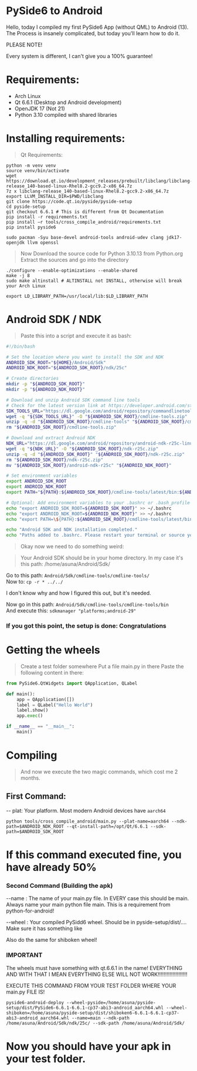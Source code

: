 # PySide6 to Android


Hello, today I compiled my first PySide6 App (without QML) to Android (13).
<br>The Process is insanely complicated, but today you'll learn how to do it.


PLEASE NOTE!

Every system is different, I can't give you a 100% guarantee!


# Requirements:

- Arch Linux
- Qt 6.6.1 (Desktop and Android development)
- OpenJDK 17 (Not 21)
- Python 3.10 compiled with shared libraries

# Installing requirements:

> Qt Requirements:

```
python -m venv venv
source venv/bin/activate
wget https://download.qt.io/development_releases/prebuilt/libclang/libclang-release_140-based-linux-Rhel8.2-gcc9.2-x86_64.7z
7z x libclang-release_140-based-linux-Rhel8.2-gcc9.2-x86_64.7z
export LLVM_INSTALL_DIR=$PWD/libclang
git clone https://code.qt.io/pyside/pyside-setup
cd pyside-setup
git checkout 6.6.1 # This is different from Qt Documentation
pip install -r requirements.txt
pip install –r tools/cross_compile_android/requirements.txt
pip install pyside6
```

```
sudo pacman -Syu base-devel android-tools android-udev clang jdk17-openjdk llvm openssl
```

> Now Download the source code for Python 3.10.13 from Python.org
<br> Extract the sources and go into the directory

```
./configure --enable-optimizations --enable-shared
make -j 8
sudo make altinstall # ALTINSTALL not INSTALL, otherwise will break your Arch Linux
```

`export LD_LIBRARY_PATH=/usr/local/lib:$LD_LIBRARY_PATH
`

# Android SDK / NDK

> Paste this into a script and execute it as bash:

```bash
#!/bin/bash

# Set the location where you want to install the SDK and NDK
ANDROID_SDK_ROOT="${HOME}/Android/Sdk"
ANDROID_NDK_ROOT="${ANDROID_SDK_ROOT}/ndk/25c"

# Create directories
mkdir -p "${ANDROID_SDK_ROOT}"
mkdir -p "${ANDROID_NDK_ROOT}"

# Download and unzip Android SDK command line tools
# Check for the latest version link at https://developer.android.com/studio
SDK_TOOLS_URL="https://dl.google.com/android/repository/commandlinetools-linux-8092744_latest.zip"
wget -q "${SDK_TOOLS_URL}" -O "${ANDROID_SDK_ROOT}/cmdline-tools.zip"
unzip -q -d "${ANDROID_SDK_ROOT}/cmdline-tools" "${ANDROID_SDK_ROOT}/cmdline-tools.zip"
rm "${ANDROID_SDK_ROOT}/cmdline-tools.zip"

# Download and extract Android NDK
NDK_URL="https://dl.google.com/android/repository/android-ndk-r25c-linux.zip"
wget -q "${NDK_URL}" -O "${ANDROID_SDK_ROOT}/ndk-r25c.zip"
unzip -q -d "${ANDROID_SDK_ROOT}" "${ANDROID_SDK_ROOT}/ndk-r25c.zip"
rm "${ANDROID_SDK_ROOT}/ndk-r25c.zip"
mv "${ANDROID_SDK_ROOT}/android-ndk-r25c" "${ANDROID_NDK_ROOT}"

# Set environment variables
export ANDROID_SDK_ROOT
export ANDROID_NDK_ROOT
export PATH="${PATH}:${ANDROID_SDK_ROOT}/cmdline-tools/latest/bin:${ANDROID_NDK_ROOT}"

# Optional: Add environment variables to your .bashrc or .bash_profile
echo "export ANDROID_SDK_ROOT=${ANDROID_SDK_ROOT}" >> ~/.bashrc
echo "export ANDROID_NDK_ROOT=${ANDROID_NDK_ROOT}" >> ~/.bashrc
echo "export PATH=\${PATH}:${ANDROID_SDK_ROOT}/cmdline-tools/latest/bin:${ANDROID_NDK_ROOT}" >> ~/.bashrc

echo "Android SDK and NDK installation completed."
echo "Paths added to .bashrc. Please restart your terminal or source your .bashrc file."


```

> Okay now we need to do something weird:

> Your Android SDK should be in your home directory. In my case it's this path:
/home/asuna/Android/Sdk/


Go to this path: `Android/Sdk/cmdline-tools/cmdline-tools/`
<br>Now to: `cp -r * ../../`

I don't know why and how I figured this out, but it's needed.

Now go in this path: `Android/Sdk/cmdline-tools/cmdline-tools/bin`
<br>And execute this: `sdkmanager "platforms;android-29"`

### If you got this point, the setup is done: Congratulations

# Getting the wheels

> Create a test folder somewhere
> Put a file main.py in there
> Paste the following content in there:

```py
from PySide6.QtWidgets import QApplication, QLabel

def main():
    app = QApplication([])
    label = QLabel("Hello World")
    label.show()
    app.exec()

if __name__ == "__main__":
    main()
```


# Compiling


> And now we execute the two magic commands, which cost me 2 months.




## First Command:
-- plat: Your platform. Most modern Android devices have `aarch64`

`python tools/cross_compile_android/main.py --plat-name=aarch64 --ndk-path=$ANDROID_NDK_ROOT --qt-install-path=/opt/Qt/6.6.1 --sdk-path=$ANDROID_SDK_ROOT`


# If this command executed fine, you have already 50%

### Second Command (Building the apk)


--name : The name of your main.py file. In EVERY case this should be main. Always name your
main python file main. This is a requirement from python-for-android!

--wheel : Your compiled PySidd6 wheel. Should be in pyside-setup/dist/....
Make sure it has something like 

Also do the same for shiboken wheel!

### IMPORTANT

The wheels must have something with qt.6.6.1 in the name! EVERYTHING AND WITH THAT I MEAN
EVERYTHING ELSE WILL NOT WORK!!!!!!!!!!!!!!!!!!!!


EXECUTE THIS COMMAND FROM YOUR TEST  FOLDER WHERE YOUR main.py FILE IS!

`pyside6-android-deploy --wheel-pyside=/home/asuna/pyside-setup/dist/PySide6-6.6.1-6.6.1-cp37-abi3-android_aarch64.whl --wheel-shiboken=/home/asuna/pyside-setup/dist/shiboken6-6.6.1-6.6.1-cp37-abi3-android_aarch64.whl --name=main --ndk-path /home/asuna/Android/Sdk/ndk/25c/ --sdk-path /home/asuna/Android/Sdk/`


# Now you should have your apk in your test folder.















